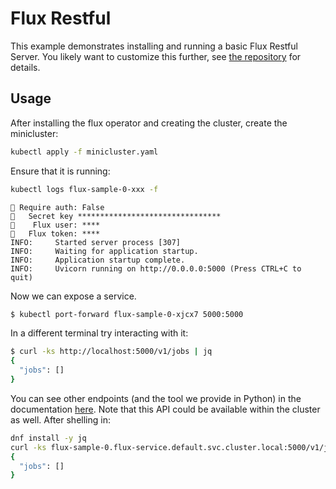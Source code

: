 # Flux Restful

This example demonstrates installing and running a basic Flux Restful Server. You likely want to customize this further,
see [the repository](https://github.com/flux-framework/flux-restful-api) for details.

## Usage

After installing the flux operator and creating the cluster, create the minicluster:

```bash
kubectl apply -f minicluster.yaml
```

Ensure that it is running:

```bash
kubectl logs flux-sample-0-xxx -f
```
```console
🍓 Require auth: False
🍓   Secret key ********************************
🍓    Flux user: ****
🍓   Flux token: ****
INFO:     Started server process [307]
INFO:     Waiting for application startup.
INFO:     Application startup complete.
INFO:     Uvicorn running on http://0.0.0.0:5000 (Press CTRL+C to quit)
```

Now we can expose a service.

```bash
$ kubectl port-forward flux-sample-0-xjcx7 5000:5000
```

In a different terminal try interacting with it:

```bash
$ curl -ks http://localhost:5000/v1/jobs | jq
{
  "jobs": []
}
```

You can see other endpoints (and the tool we provide in Python) in the documentation [here](https://flux-framework.org/flux-restful-api/getting_started/api.html).
Note that this API could be available within the cluster as well. After shelling in:

```bash
dnf install -y jq
curl -ks flux-sample-0.flux-service.default.svc.cluster.local:5000/v1/jobs | jq
{
  "jobs": []
}
```